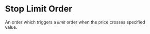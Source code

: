 # Stop Limit Order

An order which triggers a _limit_ order when the price crosses specified value.
